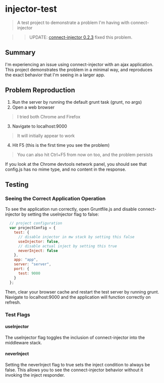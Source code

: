 # injector-test
> A test project to demonstrate a problem I'm having with connect-injector

>> UPDATE: [connect-injector 0.2.3](https://github.com/daffl/connect-injector) fixed this problem.

## Summary
I'm experiencing an issue using connect-injector with an ajax application. This project demonstrates the problem in a minimal way, and reproduces the exact behavior that I'm seeing in a larger app.

## Problem Reproduction
1. Run the server by running the default grunt task (grunt, no args)
2. Open a web browser 
  > I tried both Chrome and Firefox
3. Navigate to localhost:9000 
  > It will initially appear to work
4. Hit F5 (this is the first time you see the problem)
  > You can also hit Ctrl+F5 from now on too, and the problem persists

If you look at the Chrome devtools network panel, you should see that config.js has no mime type, and no content in the response.

## Testing
### Seeing the Correct Application Operation
To see the application run correctly, open Gruntfile.js and disable connect-injector by setting the useInjector flag to false:
```javascript
  // project configuration
  var projectConfig = {
    test: {
      // disable injector in mw stack by setting this false
      useInjector: false,
      // disable actual inject by setting this true
      neverInject: false
    },
    app: "app",
    server: "server",
    port: {
      test: 9000
    }
  };
```
Then, clear your browser cache and restart the test server by running grunt. Navigate to localhost:9000 and the application will function correctly on refresh.

### Test Flags

#### useInjector
The useInjector flag toggles the inclusion of connect-injector into the middleware stack.

#### neverInject
Setting the neverInject flag to true sets the inject condition to always be false. This allows you to see the connect-injector behavior without it invoking the inject responder.
